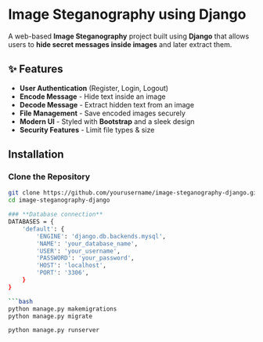 # Image Steganography using Django

A web-based **Image Steganography** project built using **Django** that allows users to **hide secret messages inside images** and later extract them.

## ✨ Features
- **User Authentication** (Register, Login, Logout)
- **Encode Message** - Hide text inside an image
- **Decode Message** - Extract hidden text from an image
- **File Management** - Save encoded images securely
- **Modern UI** - Styled with **Bootstrap** and a sleek design
- **Security Features** - Limit file types & size

## Installation

### **Clone the Repository**
```bash
git clone https://github.com/yourusername/image-steganography-django.git
cd image-steganography-django

### **Database connection**
DATABASES = {
    'default': {
        'ENGINE': 'django.db.backends.mysql',
        'NAME': 'your_database_name',
        'USER': 'your_username',
        'PASSWORD': 'your_password',
        'HOST': 'localhost',
        'PORT': '3306',
    }
}

```bash
python manage.py makemigrations
python manage.py migrate

python manage.py runserver

